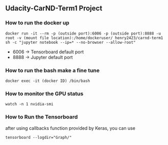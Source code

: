 ## Udacity-CarND-Term1 Project

### How to run the docker up
```
docker run -it --rm -p (outside port):6006 -p (outside port):8888 -u root -v (mount file location):/home/dockeruser/ henry2423/carnd-term1 sh -c "jupyter notebook --ip=* --no-browser --allow-root"
```

- 6006 -> Tensorboard default port
- 8888 -> Jupyter default port 

### How to run the bash make a fine tune
```docker exec -it (docker ID) /bin/bash```

### How to monitor the GPU status
```watch -n 1 nvidia-smi ```

### How to Run the Tensorboard
after using callbacks function provided by Keras, you can use

```tensorboard --logdir="Graph/"```
